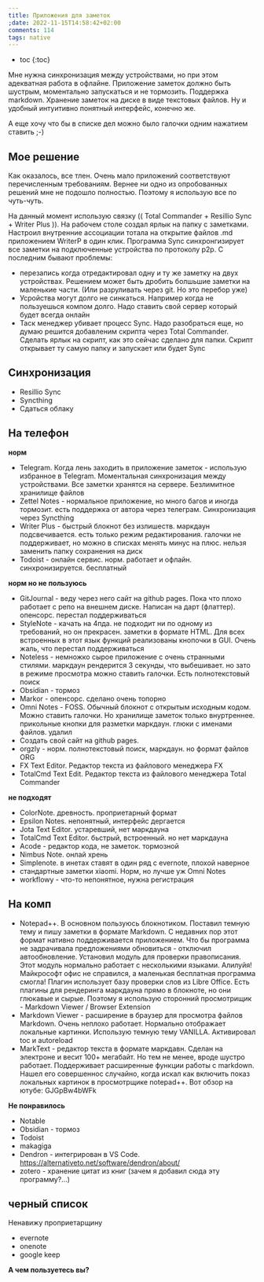 ```yaml
---
title: Приложения для заметок
;date: 2022-11-15T14:58:42+02:00
comments: 114
tags: native
---
```


- toc
{:toc}

Мне нужна синхронизация между устройствами, но при этом адекватная работа в офлайне. 
Приложение заметок должно быть шустрым, моментально запускаться и не тормозить.
Поддержка markdown. Хранение заметок на диске в виде текстовых файлов. 
Ну и удобный интуитивно понятный интерфейс, конечно же. 

А еще хочу что бы в списке дел можно было галочки одним нажатием ставить ;-)

## Мое решение
Как оказалось, все тлен. Очень мало приложений соответствуют перечисленным требованиям.
Вернее ни одно из опробованных решений мне не подошло полностью. Поэтому я использую все по чуть-чуть. 

На данный момент использую связку (( Total Commander + Resillio Sync + Writer Plus )). На рабочем столе создал ярлык на папку с заметками. Настроил внутренние ассоциации тотала на открытие файлов .md приложением WriterP в один клик. Программа Sync синхронгизирует все заметки на подключенные устройства по протоколу p2p. С последним бывают проблемы: 
- перезапись когда отредактировал одну и ту же заметку на двух устройствах. Решением может быть дробить болшьшие заметки на маленькие части. (Или разруливать через git. Но это перебор уже)
- Усройства могут долго не синкаться. Например когда не пользуешься компом долго. Надо ставить свой сервер который будет всегда онлайн
- Таск менеджер убивает процесс Sync. Надо разобраться еще, но думаю решится добавленим скрипта через Total Commander. Сделать ярлык на скрипт, как это сейчас сделано для папки. Скрипт открывает ту самую папку и запускает или будет Sync


## Синхронизация
- Resillio Sync
- Syncthing
- Сдаться облаку


## На телефон

**норм**
- Telegram. Когда лень заходить в приложение заметок - использую избранное в Telegram. Моментальная синхронизация между устройствами. Все заметки хранятся на сервере. Безлимитное хранилище файлов
- Zettel Notes - нормальное приложение, но много багов и иногда тормозит. есть поддержка от автора через телеграм. Синхронизация через Syncthing
- Writer Plus - быстрый блокнот без излишеств. маркдаун подсвечивается. есть только режим редактирования. галочки не поддерживает, но можно в списках менять минус на плюс. нельзя заменить папку сохранения на диск
- Todoist - онлайн сервис. норм. работает и офлайн. синхронизируется. бесплатный 


**норм но не пользуюсь**
- GitJournal - веду через него сайт на github pages. Пока что плохо работает с репо на внешнем диске. Написан на дарт (флаттер). опенсорс. перестал поддерживаться
- StyleNote - качать на 4пда. не подходит ни по одному из требований, но он прекрасен. заметки в формате HTML. Для всех встроенных в этот язык функций реализованы кнопочки в GUI. Очень жаль, что перестал поддерживаться
- Noteless - немножко сырое приложение с очень странными стилями. маркдаун рендерится 3 секунды, что выбешивает. но зато в режиме просмотра можно ставить галочки. Есть полнотекстовый поиск
- Obsidian - тормоз
- Markor - опенсорс. сделано очень топорно
- Omni Notes - FOSS. Обычный блокнот с открытым исходным кодом. Можно ставить галочки. Но хранилище заметок только внуртреннее. прикольные кнопки для разметки маркдаун. глюки с именами файлов. удалил
- Создать свой сайт на github pages.
- orgzly - норм. полнотекстовый поиск, маркдаун. но формат файлов ORG
- FX Text Editor. Редактор текста из файлового менеджера FX
- TotalCmd Text Edit. Редактор текста из файлового менеджера Total Commander

**не подходят**
- ColorNote. древность. проприетарный формат
- Epsilon Notes. непонятный, интерфейс дергается
- Jota Text Editor. устаревший, нет маркдауна
- TotalCmd Text Editor. бьстрый, встроенный. но нет маркдауна
- Acode - редактор кода, не заметок. тормозной 
- Nimbus Note. онлай хрень
- Simplenote. в  инетах ставят в один ряд с evernote, плохой наверное
- стандартные заметки xiaomi. Норм, но лучше уж Omni Notes
- workflowy - что-то непонятное, нужна регистрация


## На комп
- Notepad++. В основном пользуюсь блокнотиком. Поставил темную тему и пишу заметки в формате Markdown. С недавних пор этот формат нативно поддерживается приложением. Что бы программа не задрачивала предложениями обновиться - отключил автообновление. Установил модуль для проверки правописания. Этот модуль нормально работает с несколькими языками. Алилуйя! Майкрософт офис не справился, а маленькая бесплатная программа смогла! Плагин использует базу проверки слов из Libre Office. Есть плагины для рендеринга маркдауна прямо в блокноте, но они глюкавые и сырые. Поэтому я использую сторонний просмотрищик - Markdown Viewer / Browser Extension
- Markdown Viewer - расширение в браузер для просмотра файлов Markdown. Очень неплохо работает. Нормально отображает локальные картинки. Использую темную тему VANILLA. Активировал toc и autoreload
- MarkText - редактор текста в формате маркдавн. Сделан на электроне и весит 100+ мегабайт. Но тем не менее, вроде шустро работает. Поддерживает расширенные функции работы с markdown. Нашел его совершеннос случайно, когда искал как включить показ локальных картинок в просмотрщике notepad++. Вот обзор на ютубе: GJGpBw4bWFk


**Не понравилось**
- Notable
- Obsidian - тормоз
- Todoist
- makagiga
- Dendron - интегрирован в VS Code. <https://alternativeto.net/software/dendron/about/>
- zotero - хранение цитат из книг (зачем я добавил сюда эту программу?...)

## черный список
Ненавижу проприетарщину
- evernote
- onenote
- google keep


**А чем пользуетесь вы?**
